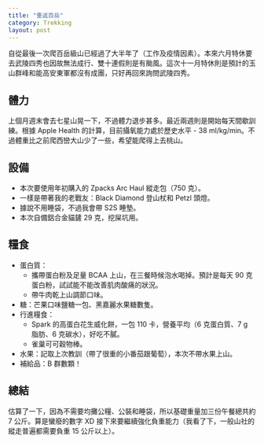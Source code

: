 ```yaml
---
title: "重返百岳"
category: Trekking
layout: post
---
```


自從最後一次爬百岳級山已經過了大半年了（工作及疫情因素）。本來六月特休要去武陵四秀也因故無法成行、雙十連假則是有颱風。這次十一月特休則是預計的玉山群峰和能高安東軍都沒有成團，只好再回來詢問武陵四秀。

## 體力

上個月週末會去七星山晃一下，不過體力退步甚多。最近兩週則是開始每天間歇訓練。根據 Apple Health 的計算，目前攝氧能力處於歷史水平 - 38 ml/kg/min。不過體重比之前爬西巒大山少了一些，希望能爬得上去桃山。

## 設備

- 本次要使用年初購入的 Zpacks Arc Haul 縱走包（750 克）。
- 一樣是帶著我的老戰友：Black Diamond 登山杖和 Petzl 頭燈。
- 據說不用睡袋，不過我會帶 S2S 睡墊。
- 本次自備鋁合金貓鏟 29 克，挖屎坑用。

## 糧食

- 蛋白質：
  - 攜帶蛋白粉及足量 BCAA 上山，在三餐時候泡水喝掉。預計是每天 90 克蛋白粉，試試能不能改善肌肉酸痛的狀況。
  - 帶牛肉乾上山調節口味。
- 糖：芒果口味鹽糖一包、黑嘉麗水果糖數隻。
- 行進糧食：
  - Spark 的高蛋白花生威化餅，一包 110 卡，營養平均（6 克蛋白質、7 g 脂肪、6 克碳水），好吃不膩。
  - 雀巢可可穀物棒。
- 水果：記取上次教訓（帶了很重的小番茄跟葡萄），本次不帶水果上山。
- 補給品：B 群數顆！

## 總結

估算了一下，因為不需要均攤公糧、公裝和睡袋，所以基礎重量加三份午餐總共約 7 公斤。算是蠻廢的數字 XD 接下來要繼續強化負重能力（我看了下，一般山社的縱走普遍都需要負重 15 公斤以上）。
